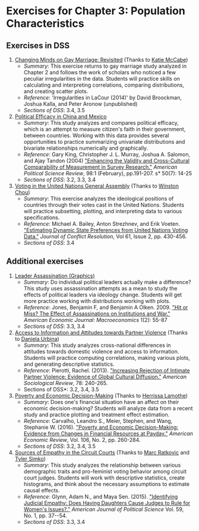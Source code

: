 # Exercises for Chapter 3: Population Characteristics
## Exercises in DSS
1. [Changing Minds on Gay Marriage: Revisited](gay-marriage-revisited) (Thanks to [Katie McCabe](https://github.com/ktmccabe))
   * *Summary*: This exercise returns to gay marriage study analyzed in Chapter 2 and follows the work of scholars who noticed a few peculiar irregularities in the data.  Students will practice skills on calculating and interpreting correlations, comparing distributions, and creating scatter plots.
   * *Reference*: 'Irregularities in LaCour (2014)' by David Broockman, Joshua Kalla, and Peter Aronow (unpublished)
   * *Sections of DSS*: 3.4, 3.5
2. [Political Efficacy in China and Mexico](political-efficacy)
   * *Summary*: This study analyzes and compares political efficacy, which is an attempt to measure citizen's faith in their government, between countries. Working with this data provides several opportunities to practice summarizing univariate distributions and bivariate relationships numerically and graphically.
   * *Reference*: Gary King, Christopher J. L. Murray, Joshua A. Salomon, and Ajay Tandon (2004) ["Enhancing the Validity and Cross-Cultural Comparability of Measurement in Survey Research."](https://doi.org/10.1017/S000305540400108X) *American Political Science Review*, 98:1 (February), pp.191-207.
s* 50(7): 14-25
   * *Sections of DSS*: 3.2, 3.3, 3.4
3. [Voting in the United Nations General Assembly](un-voting) (Thanks to [Winston Chou](https://github.com/winston-chou))
   * *Summary*: This exercise analyzes the ideological positions of countries through their votes cast in the United Nations. Students will practice subsetting, plotting, and interpreting data to various specifications.
   * *Reference*: Michael A. Bailey, Anton Strezhnev, and Erik Voeten. ["Estimating Dynamic State Preferences from United Nations Voting Data."](https://doi.org/10.1177/0022002715595700) *Journal of Conflict Resolution*, Vol 61, Issue 2, pp. 430-456.
   * *Sections of DSS*: 3.4

## Additional exercises
1. [Leader Assassination (Graphics)](leader-assassination-graphs)
   * *Summary*: Do individual political leaders actually make a difference? This study uses assassination attempts as a mean to study the effects of political leaders via ideology change. Students will get more practice working with distributions working with plots.
   * *Reference*: Jones, Benjamin F, and Benjamin A Olken. 2009. ["Hit or Miss? The Effect of Assassinations on Institutions and War."](http://dx.doi.org/10.1257/mac.1.2.55) *American Economic Journal: Macroeconomics* 1(2): 55-87
   * *Sections of DSS*: 3.3, 3.4
2. [Access to Information and Attitudes towards Partner Violence](partner-violence) (Thanks to [Daniela Urbina](https://github.com/danielaurbina))
   * *Summary*: This study analyzes cross-national differences in attitudes towards domestic violence and access to information. Students will practice computing correlations, making various plots, and generating descriptive statistics.
   * *Reference*: Pierotti, Rachel. (2013). ["Increasing Rejection of Intimate Partner Violence: Evidence of Global Cultural Diffusion."](http://dx.doi.org/10.1177/0003122413480363) *American Sociological Review*, 78: 240-265.
   * Sections of DSS*: 3.2, 3.4, 3.5
3. [Poverty and Economic Decision-Making](poverty-decision) (Thanks to [Herrissa Lamothe](https://github.com/hlamothe))
   * *Summary*: Does one's financial situation have an affect on their economic decision-making? Students will analyze data from a recent study and practice plotting and treatment effect estimation.
   * *Reference*: Carvalho, Leandro S., Meier, Stephen, and Wang, Stephanie W. (2016). ["Poverty and Economic Decision-Making: Evidence from Changes in Financial Resources at Payday."](http://dx.doi.org/10.1257/aer.20140481) *American Economic Review*, Vol. 106, No. 2, pp. 260-284.
   * *Sections of DSS*: 3.2, 3.4, 3.5
4. [Sources of Empathy in the Circuit Courts](empathy-in-courts) (Thanks to [Marc Ratkovic](https://github.com/ratkovic) and [Tyler Simko](https://github.com/tylersimko))
   * *Summary*: This study analyzes the relationship between various demographic traits and pro-feminist voting behavior among circuit court judges. Students will work with descriptive statistics, create histograms, and think about the necessary assumptions to estimate causal effects.
   * *Reference*: Glynn, Adam N., and Maya Sen. (2015). ["Identifying Judicial Empathy: Does Having Daughters Cause Judges to Rule for Women's Issues?."](https://doi.org/10.1111/ajps.12118) *American Journal of Political Science* Vol. 59, No. 1, pp. 37--54.
   * *Sections of DSS*: 3.3, 3.4
